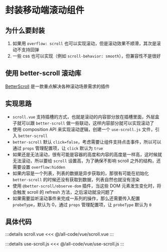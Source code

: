 # 封装移动端滚动组件

## 为什么要封装

1. 如果用 `overflow: scroll` 也可以实现滚动，但是滚动效果不顺滑，其次是滚动不支持回弹
2. 一些 css 也可以实现（例如 `scroll-behavior: smooth`），但兼容性不是很好

## 使用 better-scroll 滚动库

[BetterScroll](https://better-scroll.github.io/docs/zh-CN/) 是一款重点解决各种滚动场景需求的插件

## 实现思路

- `scroll.vue` 支持插槽的方式，也就是滚动的内容部分放在插槽里面，外层盒子就可以跟 `better-scroll` 做一些联动，这样内容部分就可以实现滚动了
- 使用 composition API 来实现滚动逻辑，创建一个 `use-scroll.js` 文件，引入 `better-scroll`
- `better-scroll` 默认 `click=false`，考虑需要让组件支持点击事件，所以可以通过 `props` 管理配置项，让 `click` 默认为 `true`
- 如果还是无法滚动，很有可能是容器的高度和内容的高度是一样高，这时候就无法滚动，所以要给 `scroll` 设置高，为了确保不影响 scroll 之外的结构，还需要设置 `overflow:hidden`
- 如果内容是一个列表，列表的数据是异步获取的，那很有可能在初始化 `better-scroll` 的时候还没有获取到数据，列表自然也就没有渲染
- 使用 `@better-scroll/observe-dom` 插件，当这些 DOM 元素发生变化时，将会触发 scroll 的 refresh 方法，之后滚动就没问题了
- 如果需要监听滚动事件来完成一系列的操作，那么还需要传入配置 `probeType`，默认为 0，通过 `props` 管理配置项，让 `probeType` 默认为 `0`

## 具体代码

:::details scroll.vue
<<< @/all-code/vue/scroll.vue
:::

:::details use-scroll.js
<<< @/all-code/vue/use-scroll.js
:::
